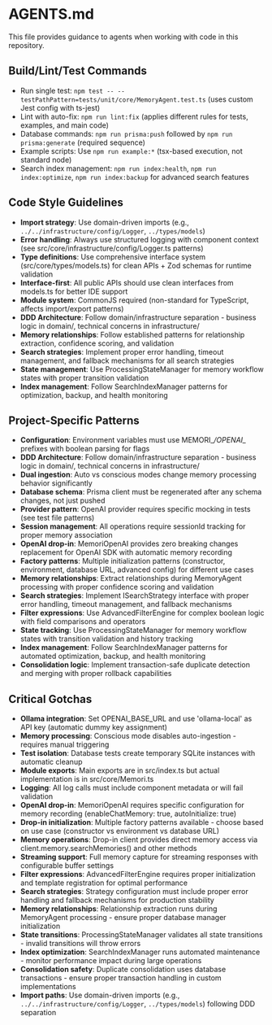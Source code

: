 # AGENTS.md

This file provides guidance to agents when working with code in this repository.

## Build/Lint/Test Commands

- Run single test: `npm test -- --testPathPattern=tests/unit/core/MemoryAgent.test.ts` (uses custom Jest config with ts-jest)
- Lint with auto-fix: `npm run lint:fix` (applies different rules for tests, examples, and main code)
- Database commands: `npm run prisma:push` followed by `npm run prisma:generate` (required sequence)
- Example scripts: Use `npm run example:*` (tsx-based execution, not standard node)
- Search index management: `npm run index:health`, `npm run index:optimize`, `npm run index:backup` for advanced search features

## Code Style Guidelines

- **Import strategy**: Use domain-driven imports (e.g., `../../infrastructure/config/Logger`, `../types/models`)
- **Error handling**: Always use structured logging with component context (see src/core/infrastructure/config/Logger.ts patterns)
- **Type definitions**: Use comprehensive interface system (src/core/types/models.ts) for clean APIs + Zod schemas for runtime validation
- **Interface-first**: All public APIs should use clean interfaces from models.ts for better IDE support
- **Module system**: CommonJS required (non-standard for TypeScript, affects import/export patterns)
- **DDD Architecture**: Follow domain/infrastructure separation - business logic in domain/, technical concerns in infrastructure/
- **Memory relationships**: Follow established patterns for relationship extraction, confidence scoring, and validation
- **Search strategies**: Implement proper error handling, timeout management, and fallback mechanisms for all search strategies
- **State management**: Use ProcessingStateManager for memory workflow states with proper transition validation
- **Index management**: Follow SearchIndexManager patterns for optimization, backup, and health monitoring

## Project-Specific Patterns

- **Configuration**: Environment variables must use MEMORI_*/OPENAI_* prefixes with boolean parsing for flags
- **DDD Architecture**: Follow domain/infrastructure separation - business logic in domain/, technical concerns in infrastructure/
- **Dual ingestion**: Auto vs conscious modes change memory processing behavior significantly
- **Database schema**: Prisma client must be regenerated after any schema changes, not just pushed
- **Provider pattern**: OpenAI provider requires specific mocking in tests (see test file patterns)
- **Session management**: All operations require sessionId tracking for proper memory association
- **OpenAI drop-in**: MemoriOpenAI provides zero breaking changes replacement for OpenAI SDK with automatic memory recording
- **Factory patterns**: Multiple initialization patterns (constructor, environment, database URL, advanced config) for different use cases
- **Memory relationships**: Extract relationships during MemoryAgent processing with proper confidence scoring and validation
- **Search strategies**: Implement ISearchStrategy interface with proper error handling, timeout management, and fallback mechanisms
- **Filter expressions**: Use AdvancedFilterEngine for complex boolean logic with field comparisons and operators
- **State tracking**: Use ProcessingStateManager for memory workflow states with transition validation and history tracking
- **Index management**: Follow SearchIndexManager patterns for automated optimization, backup, and health monitoring
- **Consolidation logic**: Implement transaction-safe duplicate detection and merging with proper rollback capabilities

## Critical Gotchas

- **Ollama integration**: Set OPENAI_BASE_URL and use 'ollama-local' as API key (automatic dummy key assignment)
- **Memory processing**: Conscious mode disables auto-ingestion - requires manual triggering
- **Test isolation**: Database tests create temporary SQLite instances with automatic cleanup
- **Module exports**: Main exports are in src/index.ts but actual implementation is in src/core/Memori.ts
- **Logging**: All log calls must include component metadata or will fail validation
- **OpenAI drop-in**: MemoriOpenAI requires specific configuration for memory recording (enableChatMemory: true, autoInitialize: true)
- **Drop-in initialization**: Multiple factory patterns available - choose based on use case (constructor vs environment vs database URL)
- **Memory operations**: Drop-in client provides direct memory access via client.memory.searchMemories() and other methods
- **Streaming support**: Full memory capture for streaming responses with configurable buffer settings
- **Filter expressions**: AdvancedFilterEngine requires proper initialization and template registration for optimal performance
- **Search strategies**: Strategy configuration must include proper error handling and fallback mechanisms for production stability
- **Memory relationships**: Relationship extraction runs during MemoryAgent processing - ensure proper database manager initialization
- **State transitions**: ProcessingStateManager validates all state transitions - invalid transitions will throw errors
- **Index optimization**: SearchIndexManager runs automated maintenance - monitor performance impact during large operations
- **Consolidation safety**: Duplicate consolidation uses database transactions - ensure proper transaction handling in custom implementations
- **Import paths**: Use domain-driven imports (e.g., `../../infrastructure/config/Logger`, `../types/models`) following DDD separation
